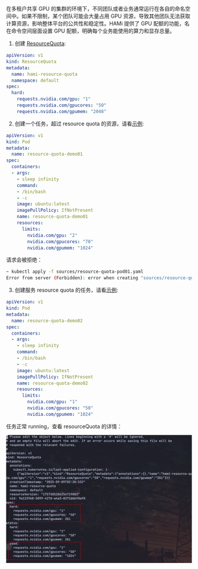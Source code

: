 在多租户共享 GPU 的集群的环境下，不同团队或者业务通常运行在各自的命名空间中。如果不限制，某个团队可能会大量占用 GPU 资源，导致其他团队无法获取计算资源，影响整体平台的公共性和稳定性。HAMi 提供了 GPU 配额的功能，名在命令空间层面设置 GPU 配额，明确每个业务能使用的算力和显存总量。

1. 创建 [ResourceQuota](./sources/resource-quota.yaml):

```yaml
apiVersion: v1
kind: ResourceQuota
metadata:
  name: hami-resource-quota
  namespace: default
spec:
  hard:
    requests.nvidia.com/gpu: "1"
    requests.nvidia.com/gpucores: "50"
    requests.nvidia.com/gpumem: "2048"
```

2. 创建一个任务，超过 resource quota 的资源，请看[示例](./sources/resource-quota-pod01.yaml):

```yaml
apiVersion: v1
kind: Pod
metadata:
  name: resource-quota-demo01
spec:
  containers:
  - args:
    - sleep infinity
    command:
    - /bin/bash
    - -c
    image: ubuntu:latest
    imagePullPolicy: IfNotPresent
    name: resource-quota-demo01
    resources:
      limits:
        nvidia.com/gpu: "2"
        nvidia.com/gpucores: "70"
        nvidia.com/gpumem: "1024"
```

请求会被拒绝：

```bash
~ kubectl apply -f sources/resource-quota-pod01.yaml
Error from server (Forbidden): error when creating "sources/resource-quota-pod01.yaml": pods "resource-quota-demo01" is forbidden: exceeded quota: hami-resource-quota, requested: requests.nvidia.com/gpu=2,requests.nvidia.com/gpucores=70, used: requests.nvidia.com/gpu=0,requests.nvidia.com/gpucores=0, limited: requests.nvidia.com/gpu=5,requests.nvidia.com/gpucores=50
```

3. 创建服务 resource quota 的任务，请看[示例](./sources/resource-quota-pod02.yaml):

```yaml
apiVersion: v1
kind: Pod
metadata:
  name: resource-quota-demo02
spec:
  containers:
  - args:
    - sleep infinity
    command:
    - /bin/bash
    - -c
    image: ubuntu:latest
    imagePullPolicy: IfNotPresent
    name: resource-quota-demo02
    resources:
      limits:
        nvidia.com/gpu: "1"
        nvidia.com/gpucores: "50"
        nvidia.com/gpumem: "1024"
```

任务正常 running，查看 resourceQuota 的详情：

![](./screenshot/resource-quota.png)
